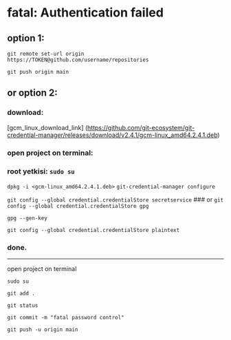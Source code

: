# fatal: Authentication failed

## option 1:

`git remote set-url origin https://TOKEN@github.com/username/repositories`

`git push origin main`

## or option 2:

### download:

[gcm_linux_download_link] (https://github.com/git-ecosystem/git-credential-manager/releases/download/v2.4.1/gcm-linux_amd64.2.4.1.deb)

### open project on terminal:
### root yetkisi: `sudo su`
`dpkg -i <gcm-linux_amd64.2.4.1.deb>`
`git-credential-manager configure`

`git config --global credential.credentialStore secretservice` ### or `git config --global credential.credentialStore gpg`

`gpg --gen-key`

`git config --global credential.credentialStore plaintext`

### done.

-----------------------------------------------------------

open project on terminal

`sudo su`

`git add .`

`git status`

`git commit -m "fatal password control"`

`git push -u origin main`
